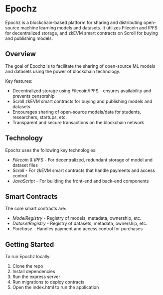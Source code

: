 # Epochz

Epochz is a blockchain-based platform for sharing and distributing open-source machine learning models and datasets. It utilizes Filecoin and IPFS for decentralized storage, and zkEVM smart contracts on Scroll for buying and publishing models.

## Overview

The goal of Epochz is to facilitate the sharing of open-source ML models and datasets using the power of blockchain technology.

Key features:

- Decentralized storage using Filecoin/IPFS - ensures availability and prevents censorship
- Scroll zkEVM smart contracts for buying and publishing models and datasets
- Encourages sharing of open-source models/data for students, researchers, startups, etc.
- Transparent and secure transactions on the blockchain network

## Technology

Epochz uses the following key technologies:

- *Filecoin & IPFS* - For decentralized, redundant storage of model and dataset files
- *Scroll* - For zkEVM smart contracts that handle payments and access control
- *JavaScript* - For building the front-end and back-end components

## Smart Contracts

The core smart contracts are:

- *ModelRegistry* - Registry of models, metadata, ownership, etc.
- *DatasetRegistry* - Registry of datasets, metadata, ownership, etc.
- *Purchase* - Handles payment and access control for purchases

## Getting Started

To run Epochz locally:

1. Clone the repo
2. Install dependencies
3. Run the express server
4. Run migrations to deploy contracts
5. Open the index.html to run the application
